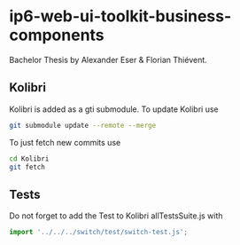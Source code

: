 # ip6-web-ui-toolkit-business-components

Bachelor Thesis by Alexander Eser & Florian Thiévent.


## Kolibri

Kolibri is added as a gti submodule. To update Kolibri use 
```bash
git submodule update --remote --merge
```

To just fetch new commits use 
```bash
cd Kolibri
git fetch
```

## Tests
Do not forget to add the Test to Kolibri allTestsSuite.js with 
```javascript
import '../../../switch/test/switch-test.js';
```